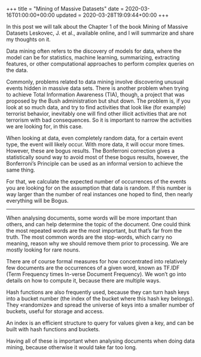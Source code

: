 +++
title = "Mining of Massive Datasets"
date = 2020-03-16T01:00:00+00:00
updated = 2020-03-28T19:09:44+00:00
+++

In this post we will talk about the Chapter 1 of the book Mining of Massive Datasets Leskovec, J. et al., available online, and I will summarize and share my thoughts on it.

Data mining often refers to the discovery of models for data, where the model can be for statistics, machine learning, summarizing, extracting features, or other computational approaches to perform complex queries on the data.

Commonly, problems related to data mining involve discovering unusual events hidden in massive data sets. There is another problem when trying to achieve Total Information Awareness (TIA), though, a project that was proposed by the Bush administration but shut down. The problem is, if you look at so much data, and try to find activities that look like (for example) terrorist behavior, inevitably one will find other illicit activities that are not terrorism with bad consequences. So it is important to narrow the activities we are looking for, in this case.

When looking at data, even completely random data, for a certain event type, the event will likely occur. With more data, it will occur more times. However, these are bogus results. The Bonferroni correction gives a statistically sound way to avoid most of these bogus results, however, the Bonferroni’s Principle can be used as an informal version to achieve the same thing.

For that, we calculate the expected number of occurrences of the events you are looking for on the assumption that data is random. If this number is way larger than the number of real instances one hoped to find, then nearly everything will be Bogus.

----------

When analysing documents, some words will be more important than others, and can help determine the topic of the document. One could think the most repeated words are the most important, but that’s far from the truth. The most common words are the stop-words, which carry no meaning, reason why we should remove them prior to processing. We are mostly looking for rare nouns.

There are of course formal measures for how concentrated into relatively few documents are the occurrences of a given word, known as TF.IDF (Term Frequency times In-verse Document Frequency). We won’t go into details on how to compute it, because there are multiple ways.

Hash functions are also frequently used, because they can turn hash keys into a bucket number (the index of the bucket where this hash key belongs). They «randomize» and spread the universe of keys into a smaller number of buckets, useful for storage and access.

An index is an efficient structure to query for values given a key, and can be built with hash functions and buckets.

Having all of these is important when analysing documents when doing data mining, because otherwise it would take far too long.